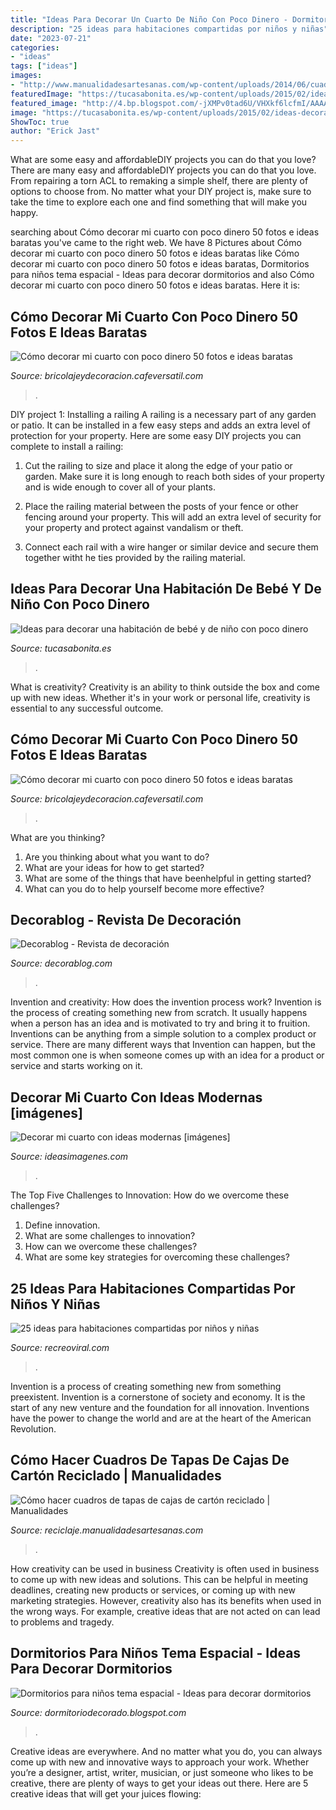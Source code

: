 ```yaml
---
title: "Ideas Para Decorar Un Cuarto De Niño Con Poco Dinero - Dormitorios Para Niños Tema Espacial"
description: "25 ideas para habitaciones compartidas por niños y niñas"
date: "2023-07-21"
categories:
- "ideas"
tags: ["ideas"]
images:
- "http://www.manualidadesartesanas.com/wp-content/uploads/2014/06/cuadros-tapas-cajas-carton.jpg"
featuredImage: "https://tucasabonita.es/wp-content/uploads/2015/02/ideas-decorar-habitacion-bebe-niños-bonito-barato-8.jpeg"
featured_image: "http://4.bp.blogspot.com/-jXMPv0tad6U/VHXkf6lcfmI/AAAAAAAAR2Q/qflnDg972Qk/s1600/dormitorio-tema-espacial.jpg"
image: "https://tucasabonita.es/wp-content/uploads/2015/02/ideas-decorar-habitacion-bebe-niños-bonito-barato-8.jpeg"
ShowToc: true
author: "Erick Jast"
---
```



What are some easy and affordableDIY projects you can do that you love?
There are many easy and affordableDIY projects you can do that you love. From repairing a torn ACL to remaking a simple shelf, there are plenty of options to choose from. No matter what your DIY project is, make sure to take the time to explore each one and find something that will make you happy.

	

		
searching about Cómo decorar mi cuarto con poco dinero 50 fotos e ideas baratas you've came to the right web. We have 8 Pictures about Cómo decorar mi cuarto con poco dinero 50 fotos e ideas baratas like Cómo decorar mi cuarto con poco dinero 50 fotos e ideas baratas, Dormitorios para niños tema espacial - Ideas para decorar dormitorios and also Cómo decorar mi cuarto con poco dinero 50 fotos e ideas baratas. Here it is:
		
    
## Cómo Decorar Mi Cuarto Con Poco Dinero 50 Fotos E Ideas Baratas

<img loading=lazy src="http://bricolajeydecoracion.cafeversatil.com/wp-content/uploads/2010/05/57.jpg" onerror="this.onerror=null;this.src='https://tse2.mm.bing.net/th?id=OIP.WhDDTAIS3IgRrE1Xb-sVZgHaFj&amp;pid=15.1';" alt="Cómo decorar mi cuarto con poco dinero 50 fotos e ideas baratas">

_Source: bricolajeydecoracion.cafeversatil.com_

>. 

	

DIY project 1: Installing a railing
A railing is a necessary part of any garden or patio. It can be installed in a few easy steps and adds an extra level of protection for your property. Here are some easy DIY projects you can complete to install a railing: 
1. Cut the railing to size and place it along the edge of your patio or garden. Make sure it is long enough to reach both sides of your property and is wide enough to cover all of your plants. 

2. Place the railing material between the posts of your fence or other fencing around your property. This will add an extra level of security for your property and protect against vandalism or theft. 

3. Connect each rail with a wire hanger or similar device and secure them together witht he ties provided by the railing material.

    
## Ideas Para Decorar Una Habitación De Bebé Y De Niño Con Poco Dinero

<img loading=lazy src="https://tucasabonita.es/wp-content/uploads/2015/02/ideas-decorar-habitacion-bebe-niños-bonito-barato-8.jpeg" onerror="this.onerror=null;this.src='https://tse3.mm.bing.net/th?id=OIP.sv4Out2y6_EBy69as5AWRAHaKD&amp;pid=15.1';" alt="Ideas para decorar una habitación de bebé y de niño con poco dinero">

_Source: tucasabonita.es_

>. 

	

What is creativity?
Creativity is an ability to think outside the box and come up with new ideas. Whether it's in your work or personal life, creativity is essential to any successful outcome.

    
## Cómo Decorar Mi Cuarto Con Poco Dinero 50 Fotos E Ideas Baratas

<img loading=lazy src="https://bricolajeydecoracion.cafeversatil.com/wp-content/uploads/2017/09/02_guetzli.jpg" onerror="this.onerror=null;this.src='https://tse3.mm.bing.net/th?id=OIP.Fb2qdTqkMNRd0VHHJlRxnwHaHo&amp;pid=15.1';" alt="Cómo decorar mi cuarto con poco dinero 50 fotos e ideas baratas">

_Source: bricolajeydecoracion.cafeversatil.com_

>. 

	

What are you thinking?
1. Are you thinking about what you want to do?
2. What are your ideas for how to get started? 
3. What are some of the things that have beenhelpful in getting started?
4. What can you do to help yourself become more effective?

    
## Decorablog - Revista De Decoración

<img loading=lazy src="https://www.decorablog.com/wp-content/2015/02/habitaciones-grandes.jpg" onerror="this.onerror=null;this.src='https://tse4.mm.bing.net/th?id=OIP.NsVMYwaOqMTf5AKGqv8WoQHaD6&amp;pid=15.1';" alt="Decorablog - Revista de decoración">

_Source: decorablog.com_

>. 

	

Invention and creativity: How does the invention process work?
Invention is the process of creating something new from scratch. It usually happens when a person has an idea and is motivated to try and bring it to fruition. Inventions can be anything from a simple solution to a complex product or service. There are many different ways that Invention can happen, but the most common one is when someone comes up with an idea for a product or service and starts working on it.

    
## Decorar Mi Cuarto Con Ideas Modernas [imágenes]

<img loading=lazy src="https://ideasimagenes.com/wp-content/uploads/2016/09/ideas-para-decorar-tu-cuarto_opt.jpg" onerror="this.onerror=null;this.src='https://tse1.mm.bing.net/th?id=OIP.Uoo8SoWrLTQ8B65C4eAWsAHaEO&amp;pid=15.1';" alt="Decorar mi cuarto con ideas modernas [imágenes]">

_Source: ideasimagenes.com_

>. 

	

The Top Five Challenges to Innovation: How do we overcome these challenges?
1. Define innovation.
2. What are some challenges to innovation? 
3. How can we overcome these challenges? 
4. What are some key strategies for overcoming these challenges?

    
## 25 Ideas Para Habitaciones Compartidas Por Niños Y Niñas

<img loading=lazy src="https://www.recreoviral.com/wp-content/uploads/2015/10/Creativas-habitaciones-compartidas-por-niños-y-niñas-22.jpg" onerror="this.onerror=null;this.src='https://tse3.mm.bing.net/th?id=OIP.h_WM3UMQmMZJ0vDn1QBnFQHaF5&amp;pid=15.1';" alt="25 ideas para habitaciones compartidas por niños y niñas">

_Source: recreoviral.com_

>. 

	

Invention is a process of creating something new from something preexistent. Invention is a cornerstone of society and economy. It is the start of any new venture and the foundation for all innovation. Inventions have the power to change the world and are at the heart of the American Revolution.

    
## Cómo Hacer Cuadros De Tapas De Cajas De Cartón Reciclado | Manualidades

<img loading=lazy src="http://www.manualidadesartesanas.com/wp-content/uploads/2014/06/cuadros-tapas-cajas-carton.jpg" onerror="this.onerror=null;this.src='https://tse2.mm.bing.net/th?id=OIP.DI7S4eYmhpZF59lsti_s5AAAAA&amp;pid=15.1';" alt="Cómo hacer cuadros de tapas de cajas de cartón reciclado | Manualidades">

_Source: reciclaje.manualidadesartesanas.com_

>. 

	

How creativity can be used in business
Creativity is often used in business to come up with new ideas and solutions. This can be helpful in meeting deadlines, creating new products or services, or coming up with new marketing strategies. However, creativity also has its benefits when used in the wrong ways. For example, creative ideas that are not acted on can lead to problems and tragedy.

    
## Dormitorios Para Niños Tema Espacial - Ideas Para Decorar Dormitorios

<img loading=lazy src="http://4.bp.blogspot.com/-jXMPv0tad6U/VHXkf6lcfmI/AAAAAAAAR2Q/qflnDg972Qk/s1600/dormitorio-tema-espacial.jpg" onerror="this.onerror=null;this.src='https://tse1.mm.bing.net/th?id=OIP.7V4Fr2JJIPh7azsl90V2uwHaLJ&amp;pid=15.1';" alt="Dormitorios para niños tema espacial - Ideas para decorar dormitorios">

_Source: dormitoriodecorado.blogspot.com_

>. 

	

Creative ideas are everywhere. And no matter what you do, you can always come up with new and innovative ways to approach your work. Whether you’re a designer, artist, writer, musician, or just someone who likes to be creative, there are plenty of ways to get your ideas out there. Here are 5 creative ideas that will get your juices flowing: 

